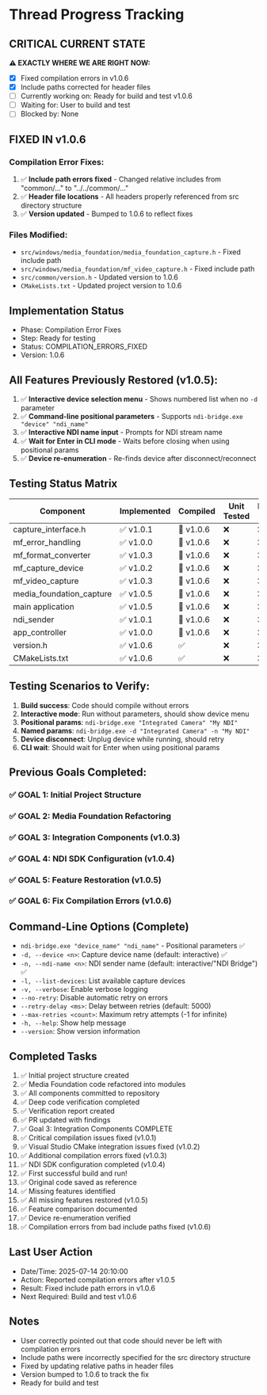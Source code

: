 # Thread Progress Tracking

## CRITICAL CURRENT STATE
**⚠️ EXACTLY WHERE WE ARE RIGHT NOW:**
- [x] Fixed compilation errors in v1.0.6 
- [x] Include paths corrected for header files
- [ ] Currently working on: Ready for build and test v1.0.6
- [ ] Waiting for: User to build and test
- [ ] Blocked by: None

## FIXED IN v1.0.6
### Compilation Error Fixes:
1. ✅ **Include path errors fixed** - Changed relative includes from "common/..." to "../../common/..."
2. ✅ **Header file locations** - All headers properly referenced from src directory structure
3. ✅ **Version updated** - Bumped to 1.0.6 to reflect fixes

### Files Modified:
- `src/windows/media_foundation/media_foundation_capture.h` - Fixed include path
- `src/windows/media_foundation/mf_video_capture.h` - Fixed include path  
- `src/common/version.h` - Updated version to 1.0.6
- `CMakeLists.txt` - Updated project version to 1.0.6

## Implementation Status
- Phase: Compilation Error Fixes
- Step: Ready for testing
- Status: COMPILATION_ERRORS_FIXED
- Version: 1.0.6

## All Features Previously Restored (v1.0.5):
1. ✅ **Interactive device selection menu** - Shows numbered list when no `-d` parameter
2. ✅ **Command-line positional parameters** - Supports `ndi-bridge.exe "device" "ndi_name"`
3. ✅ **Interactive NDI name input** - Prompts for NDI stream name
4. ✅ **Wait for Enter in CLI mode** - Waits before closing when using positional params
5. ✅ **Device re-enumeration** - Re-finds device after disconnect/reconnect

## Testing Status Matrix
| Component | Implemented | Compiled | Unit Tested | Integration Tested | Runtime Tested |
|-----------|------------|----------|-------------|-------------------|----------------|
| capture_interface.h | ✅ v1.0.1 | 🔄 v1.0.6 | ❌ | ❌ | ❌ |
| mf_error_handling | ✅ v1.0.0 | 🔄 v1.0.6 | ❌ | ❌ | ❌ |
| mf_format_converter | ✅ v1.0.3 | 🔄 v1.0.6 | ❌ | ❌ | ❌ |
| mf_capture_device | ✅ v1.0.2 | 🔄 v1.0.6 | ❌ | ❌ | ❌ |
| mf_video_capture | ✅ v1.0.3 | 🔄 v1.0.6 | ❌ | ❌ | ❌ |
| media_foundation_capture | ✅ v1.0.5 | 🔄 v1.0.6 | ❌ | ❌ | ❌ |
| main application | ✅ v1.0.5 | 🔄 v1.0.6 | ❌ | ❌ | ❌ |
| ndi_sender | ✅ v1.0.1 | 🔄 v1.0.6 | ❌ | ❌ | ❌ |
| app_controller | ✅ v1.0.0 | 🔄 v1.0.6 | ❌ | ❌ | ❌ |
| version.h | ✅ v1.0.6 | ✅ | ❌ | ❌ | ❌ |
| CMakeLists.txt | ✅ v1.0.6 | ✅ | ❌ | ❌ | ❌ |

## Testing Scenarios to Verify:
1. **Build success**: Code should compile without errors
2. **Interactive mode**: Run without parameters, should show device menu
3. **Positional params**: `ndi-bridge.exe "Integrated Camera" "My NDI"`
4. **Named params**: `ndi-bridge.exe -d "Integrated Camera" -n "My NDI"`
5. **Device disconnect**: Unplug device while running, should retry
6. **CLI wait**: Should wait for Enter when using positional params

## Previous Goals Completed:
### ✅ GOAL 1: Initial Project Structure
### ✅ GOAL 2: Media Foundation Refactoring
### ✅ GOAL 3: Integration Components (v1.0.3)
### ✅ GOAL 4: NDI SDK Configuration (v1.0.4)
### ✅ GOAL 5: Feature Restoration (v1.0.5)
### ✅ GOAL 6: Fix Compilation Errors (v1.0.6)

## Command-Line Options (Complete)
- `ndi-bridge.exe "device_name" "ndi_name"` - Positional parameters ✅
- `-d, --device <n>`: Capture device name (default: interactive) ✅
- `-n, --ndi-name <n>`: NDI sender name (default: interactive/"NDI Bridge") ✅
- `-l, --list-devices`: List available capture devices
- `-v, --verbose`: Enable verbose logging
- `--no-retry`: Disable automatic retry on errors
- `--retry-delay <ms>`: Delay between retries (default: 5000)
- `--max-retries <count>`: Maximum retry attempts (-1 for infinite)
- `-h, --help`: Show help message
- `--version`: Show version information

## Completed Tasks
1. ✅ Initial project structure created
2. ✅ Media Foundation code refactored into modules
3. ✅ All components committed to repository
4. ✅ Deep code verification completed
5. ✅ Verification report created
6. ✅ PR updated with findings
7. ✅ Goal 3: Integration Components COMPLETE
8. ✅ Critical compilation issues fixed (v1.0.1)
9. ✅ Visual Studio CMake integration issues fixed (v1.0.2)
10. ✅ Additional compilation errors fixed (v1.0.3)
11. ✅ NDI SDK configuration completed (v1.0.4)
12. ✅ First successful build and run!
13. ✅ Original code saved as reference
14. ✅ Missing features identified
15. ✅ All missing features restored (v1.0.5)
16. ✅ Feature comparison documented
17. ✅ Device re-enumeration verified
18. ✅ Compilation errors from bad include paths fixed (v1.0.6)

## Last User Action
- Date/Time: 2025-07-14 20:10:00
- Action: Reported compilation errors after v1.0.5
- Result: Fixed include path errors in v1.0.6
- Next Required: Build and test v1.0.6

## Notes
- User correctly pointed out that code should never be left with compilation errors
- Include paths were incorrectly specified for the src directory structure
- Fixed by updating relative paths in header files
- Version bumped to 1.0.6 to track the fix
- Ready for build and test
